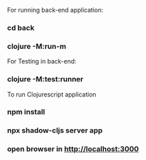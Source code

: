 For running back-end application:

### cd back
### clojure -M:run-m

For Testing in back-end:

### clojure -M:test:runner

To run Clojurescript application

### npm install

### npx shadow-cljs server app

### open browser in [http://localhost:3000](http://localhost:3000)
